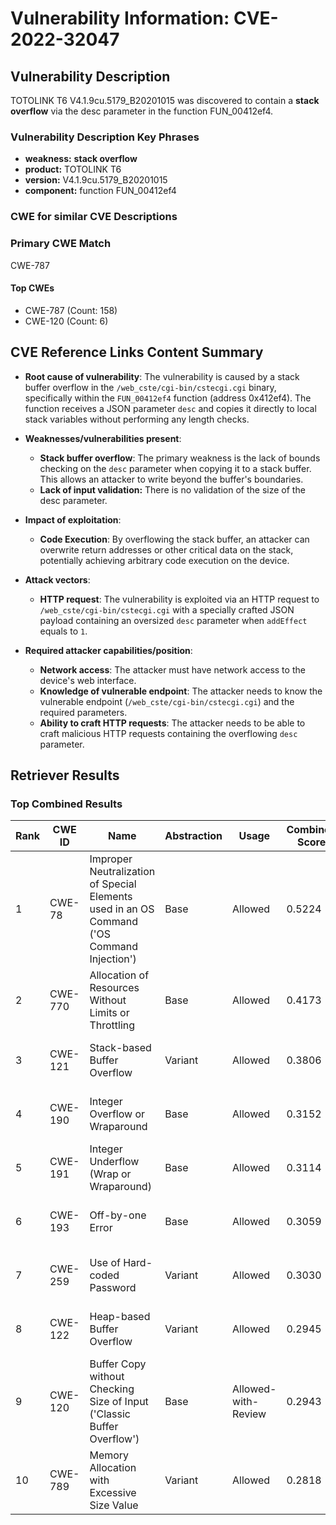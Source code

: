 # Vulnerability Information: CVE-2022-32047

## Vulnerability Description
TOTOLINK T6 V4.1.9cu.5179_B20201015 was discovered to contain a **stack overflow** via the desc parameter in the function FUN_00412ef4.

### Vulnerability Description Key Phrases
- **weakness:** **stack overflow**
- **product:** TOTOLINK T6
- **version:** V4.1.9cu.5179_B20201015
- **component:** function FUN_00412ef4

### CWE for similar CVE Descriptions
### Primary CWE Match
CWE-787

#### Top CWEs
- CWE-787 (Count: 158)
- CWE-120 (Count: 6)

## CVE Reference Links Content Summary
- **Root cause of vulnerability**: The vulnerability is caused by a stack buffer overflow in the `/web_cste/cgi-bin/cstecgi.cgi` binary, specifically within the `FUN_00412ef4` function (address 0x412ef4). The function receives a JSON parameter `desc` and copies it directly to local stack variables without performing any length checks.

- **Weaknesses/vulnerabilities present**:
    - **Stack buffer overflow**: The primary weakness is the lack of bounds checking on the `desc` parameter when copying it to a stack buffer. This allows an attacker to write beyond the buffer's boundaries.
    - **Lack of input validation:** There is no validation of the size of the desc parameter.

- **Impact of exploitation**:
    - **Code Execution**: By overflowing the stack buffer, an attacker can overwrite return addresses or other critical data on the stack, potentially achieving arbitrary code execution on the device.

- **Attack vectors**:
    - **HTTP request**: The vulnerability is exploited via an HTTP request to `/web_cste/cgi-bin/cstecgi.cgi` with a specially crafted JSON payload containing an oversized `desc` parameter when `addEffect` equals to `1`.

- **Required attacker capabilities/position**:
    - **Network access**: The attacker must have network access to the device's web interface.
    - **Knowledge of vulnerable endpoint**: The attacker needs to know the vulnerable endpoint (`/web_cste/cgi-bin/cstecgi.cgi`) and the required parameters.
    - **Ability to craft HTTP requests**: The attacker needs to be able to craft malicious HTTP requests containing the overflowing `desc` parameter.

## Retriever Results

### Top Combined Results

| Rank | CWE ID | Name | Abstraction | Usage | Combined Score | Retrievers | Individual Scores |
|------|--------|------|-------------|-------|---------------|------------|-------------------|
| 1 | CWE-78 | Improper Neutralization of Special Elements used in an OS Command ('OS Command Injection') | Base | Allowed | 0.5224 | dense, sparse, graph | dense: 0.513, sparse: 0.103, graph: 0.578 |
| 2 | CWE-770 | Allocation of Resources Without Limits or Throttling | Base | Allowed | 0.4173 | sparse, graph | sparse: 0.104, graph: 1.000 |
| 3 | CWE-121 | Stack-based Buffer Overflow | Variant | Allowed | 0.3806 | dense, sparse | dense: 0.616, sparse: 0.182 |
| 4 | CWE-190 | Integer Overflow or Wraparound | Base | Allowed | 0.3152 | dense, sparse | dense: 0.530, sparse: 0.087 |
| 5 | CWE-191 | Integer Underflow (Wrap or Wraparound) | Base | Allowed | 0.3114 | dense, sparse | dense: 0.524, sparse: 0.086 |
| 6 | CWE-193 | Off-by-one Error | Base | Allowed | 0.3059 | dense, sparse | dense: 0.505, sparse: 0.093 |
| 7 | CWE-259 | Use of Hard-coded Password | Variant | Allowed | 0.3030 | dense, sparse | dense: 0.544, sparse: 0.098 |
| 8 | CWE-122 | Heap-based Buffer Overflow | Variant | Allowed | 0.2945 | dense, sparse | dense: 0.533, sparse: 0.091 |
| 9 | CWE-120 | Buffer Copy without Checking Size of Input ('Classic Buffer Overflow') | Base | Allowed-with-Review | 0.2943 | dense, sparse | dense: 0.505, sparse: 0.097 |
| 10 | CWE-789 | Memory Allocation with Excessive Size Value | Variant | Allowed | 0.2818 | dense, sparse | dense: 0.513, sparse: 0.085 |

